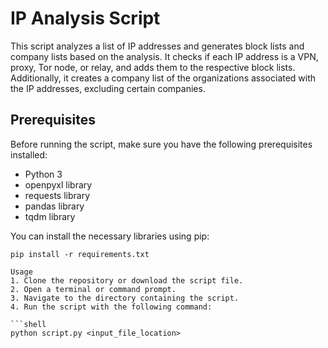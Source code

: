 # IP Analysis Script

This script analyzes a list of IP addresses and generates block lists and company lists based on the analysis. It checks if each IP address is a VPN, proxy, Tor node, or relay, and adds them to the respective block lists. Additionally, it creates a company list of the organizations associated with the IP addresses, excluding certain companies.

## Prerequisites

Before running the script, make sure you have the following prerequisites installed:

- Python 3
- openpyxl library
- requests library
- pandas library
- tqdm library

You can install the necessary libraries using pip:

```shell
pip install -r requirements.txt

Usage
1. Clone the repository or download the script file.
2. Open a terminal or command prompt.
3. Navigate to the directory containing the script.
4. Run the script with the following command:

```shell
python script.py <input_file_location>
